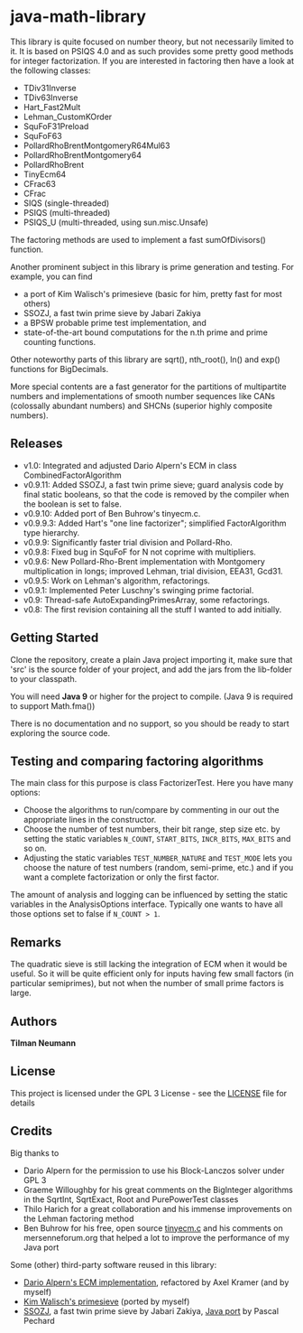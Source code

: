 # java-math-library

This library is quite focused on number theory, but not necessarily limited to it.
It is based on PSIQS 4.0 and as such provides some pretty good methods for integer factorization.
If you are interested in factoring then have a look at the following classes:
* TDiv31Inverse
* TDiv63Inverse
* Hart\_Fast2Mult
* Lehman_CustomKOrder
* SquFoF31Preload
* SquFoF63
* PollardRhoBrentMontgomeryR64Mul63
* PollardRhoBrentMontgomery64
* PollardRhoBrent
* TinyEcm64
* CFrac63
* CFrac
* SIQS (single-threaded)
* PSIQS (multi-threaded)
* PSIQS_U (multi-threaded, using sun.misc.Unsafe)

The factoring methods are used to implement a fast sumOfDivisors() function.

Another prominent subject in this library is prime generation and testing. For example, you can find
* a port of Kim Walisch's primesieve (basic for him, pretty fast for most others)
* SSOZJ, a fast twin prime sieve by Jabari Zakiya
* a BPSW probable prime test implementation, and
* state-of-the-art bound computations for the n.th prime and prime counting functions.

Other noteworthy parts of this library are sqrt(), nth_root(), ln() and exp() functions for BigDecimals.

More special contents are a fast generator for the partitions of multipartite numbers and 
implementations of smooth number sequences like CANs (colossally abundant numbers) and SHCNs (superior highly composite numbers).


## Releases

* v1.0: Integrated and adjusted Dario Alpern's ECM in class CombinedFactorAlgorithm
* v0.9.11: Added SSOZJ, a fast twin prime sieve; guard analysis code by final static booleans, so that the code is removed by the compiler when the boolean is set to false.
* v0.9.10: Added port of Ben Buhrow's tinyecm.c.
* v0.9.9.3: Added Hart's "one line factorizer"; simplified FactorAlgorithm type hierarchy.
* v0.9.9: Significantly faster trial division and Pollard-Rho.
* v0.9.8: Fixed bug in SquFoF for N not coprime with multipliers.
* v0.9.6: New Pollard-Rho-Brent implementation with Montgomery multiplication in longs;
  improved Lehman, trial division, EEA31, Gcd31.
* v0.9.5: Work on Lehman's algorithm, refactorings.
* v0.9.1: Implemented Peter Luschny's swinging prime factorial.
* v0.9: Thread-safe AutoExpandingPrimesArray, some refactorings.
* v0.8: The first revision containing all the stuff I wanted to add initially.


## Getting Started

Clone the repository, create a plain Java project importing it, make sure that 'src' is the source folder of your project, and add the jars from the lib-folder to your classpath. 

You will need <strong>Java 9</strong> or higher for the project to compile. (Java 9 is required to support Math.fma())

There is no documentation and no support, so you should be ready to start exploring the source code.


## Testing and comparing factoring algorithms

The main class for this purpose is class FactorizerTest.
Here you have many options:
* Choose the algorithms to run/compare by commenting in our out the appropriate lines in the constructor.
* Choose the number of test numbers, their bit range, step size etc. by setting the static variables `N_COUNT`, `START_BITS`, `INCR_BITS`, `MAX_BITS` and so on.
* Adjusting the static variables `TEST_NUMBER_NATURE` and `TEST_MODE` lets you choose the nature of test numbers (random, semi-prime, etc.) and if you want a complete factorization or only the first factor.

The amount of analysis and logging can be influenced by setting the static variables in the AnalysisOptions interface. Typically one wants to have all those options set to false if `N_COUNT > 1`.


## Remarks

The quadratic sieve is still lacking the integration of ECM when it would be useful.
So it will be quite efficient only for inputs having few small factors (in particular semiprimes),
but not when the number of small prime factors is large.


## Authors

 **Tilman Neumann**


## License

This project is licensed under the GPL 3 License - see the [LICENSE](LICENSE) file for details


## Credits

Big thanks to
* Dario Alpern for the permission to use his Block-Lanczos solver under GPL 3
* Graeme Willoughby for his great comments on the BigInteger algorithms in the SqrtInt, SqrtExact, Root and PurePowerTest classes
* Thilo Harich for a great collaboration and his immense improvements on the Lehman factoring method
* Ben Buhrow for his free, open source [tinyecm.c](https://www.mersenneforum.org/showpost.php?p=521028&postcount=84) and his comments on mersenneforum.org that helped a lot to improve the performance of my Java port

Some (other) third-party software reused in this library:
* [Dario Alpern's ECM implementation](https://github.com/alpertron/calculators/blob/master/OldApplets/ecm.java),
refactored by Axel Kramer (and by myself)
* [Kim Walisch's primesieve](https://github.com/kimwalisch/primesieve) (ported by myself)
* [SSOZJ](https://gist.github.com/jzakiya/6c7e1868bd749a6b1add62e3e3b2341e), a fast twin prime sieve by Jabari Zakiya, [Java port](https://github.com/Pascal66/TwinsPrimesSieve) by Pascal Pechard



